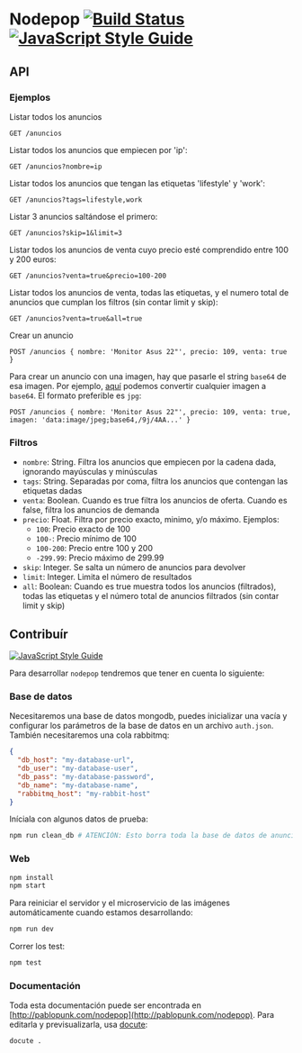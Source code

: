 # Nodepop [![Build Status](https://travis-ci.org/pablopunk/nodepop.svg?branch=master)](https://travis-ci.org/pablopunk/nodepop) [![JavaScript Style Guide](https://img.shields.io/badge/code_style-standard-brightgreen.svg)](https://standardjs.com)


## API

### Ejemplos

Listar todos los anuncios

`GET /anuncios`

Listar todos los anuncios que empiecen por 'ip':

`GET /anuncios?nombre=ip`

Listar todos los anuncios que tengan las etiquetas 'lifestyle' y 'work':

`GET /anuncios?tags=lifestyle,work`

Listar 3 anuncios saltándose el primero:

`GET /anuncios?skip=1&limit=3`

Listar todos los anuncios de venta cuyo precio esté comprendido entre 100 y 200 euros:

`GET /anuncios?venta=true&precio=100-200`

Listar todos los anuncios de venta, todas las etiquetas, y el numero total de anuncios que cumplan los filtros (sin contar limit y skip):

`GET /anuncios?venta=true&all=true`

Crear un anuncio

`POST /anuncios
{
  nombre: 'Monitor Asus 22"',
  precio: 109,
  venta: true
}`

Para crear un anuncio con una imagen, hay que pasarle el string `base64` de esa imagen. Por ejemplo, [aquí](https://www.base64-image.de/) podemos convertir cualquier imagen a `base64`. El formato preferible es `jpg`:

`POST /anuncios
{
  nombre: 'Monitor Asus 22"',
  precio: 109,
  venta: true,
  imagen: 'data:image/jpeg;base64,/9j/4AA...'
}`

### Filtros

- `nombre`: String. Filtra los anuncios que empiecen por la cadena dada, ignorando mayúsculas y minúsculas
- `tags`: String. Separadas por coma, filtra los anuncios que contengan las etiquetas dadas
- `venta`: Boolean. Cuando es true filtra los anuncios de oferta. Cuando es false, filtra los anuncios de demanda
- `precio`: Float. Filtra por precio exacto, minimo, y/o máximo. Ejemplos:
  - `100`: Precio exacto de 100
  - `100-`: Precio mínimo de 100
  - `100-200`: Precio entre 100 y 200
  - `-299.99`: Precio máximo de 299.99
- `skip`: Integer. Se salta un número de anuncios para devolver
- `limit`: Integer. Limita el número de resultados
- `all`: Boolean: Cuando es true muestra todos los anuncios (filtrados), todas las etiquetas y el número total de anuncios filtrados (sin contar limit y skip)

## Contribuír

[![JavaScript Style Guide](https://cdn.rawgit.com/standard/standard/master/badge.svg)](https://github.com/standard/standard)

Para desarrollar `nodepop` tendremos que tener en cuenta lo siguiente:


### Base de datos

Necesitaremos una base de datos mongodb, puedes inicializar una vacía y configurar los parámetros de la base de datos en un archivo `auth.json`. También necesitaremos una cola rabbitmq:

```json
{
  "db_host": "my-database-url",
  "db_user": "my-database-user",
  "db_pass": "my-database-password",
  "db_name": "my-database-name",
  "rabbitmq_host": "my-rabbit-host"
}
```

Iníciala con algunos datos de prueba:

```bash
npm run clean_db # ATENCIÓN: Esto borra toda la base de datos de anuncios
```


### Web

```bash
npm install
npm start
```

Para reiniciar el servidor y el microservicio de las imágenes automáticamente cuando estamos desarrollando:

```bash
npm run dev
```

Correr los test:

```bash
npm test
```


### Documentación

Toda esta documentación puede ser encontrada en [http://pablopunk.com/nodepop](http://pablopunk.com/nodepop). Para editarla y previsualizarla, usa [docute](docute.js.org):

```bash
docute .
```

